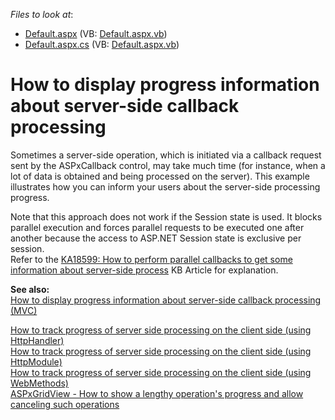 <!-- default file list -->
*Files to look at*:

* [Default.aspx](./CS/WebSite/Default.aspx) (VB: [Default.aspx.vb](./VB/WebSite/Default.aspx.vb))
* [Default.aspx.cs](./CS/WebSite/Default.aspx.cs) (VB: [Default.aspx.vb](./VB/WebSite/Default.aspx.vb))
<!-- default file list end -->
# How to display progress information about server-side callback processing


<p>Sometimes a server-side operation, which is initiated via a callback request sent by the ASPxCallback control, may take much time (for instance, when a lot of data is obtained and being processed on the server). This example illustrates how you can inform your users about the server-side processing progress.</p>
<p>Note that this approach does not work if the Session state is used. It blocks parallel execution and forces parallel requests to be executed one after another because the access to ASP.NET Session state is exclusive per session. <br> Refer to the <a href="https://www.devexpress.com/Support/Center/p/KA18599">KA18599: How to perform parallel callbacks to get some information about server-side process</a> KB Article for explanation.</p>
<p><strong>See also:<br> </strong><a href="https://www.devexpress.com/Support/Center/p/E4244">How to display progress information about server-side callback processing (MVC)</a><u></u></p>
<p><u></u><a href="https://www.devexpress.com/Support/Center/p/E4651">How to track progress of server side processing on the client side (using HttpHandler)</a><u><br> </u><a href="https://www.devexpress.com/Support/Center/p/E4656">How to track progress of server side processing on the client side (using HttpModule)</a><br><a href="https://www.devexpress.com/Support/Center/p/T156786">How to track progress of server side processing on the client side (using WebMethods)</a><br><a href="https://www.devexpress.com/Support/Center/p/T518056">ASPxGridView - How to show a lengthy operation's progress and allow canceling such operations</a></p>

<br/>


